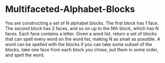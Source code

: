 # Multifaceted-Alphabet-Blocks
You are constructing a set of N alphabet blocks. The first block has 1 face. The second block has 2 faces, and so on up to the Nth block, which has N faces. Each face contains a letter. Given a word list, return a set of blocks that can spell every word on the word list, making N as small as possible. A word can be spelled with the blocks if you can take some subset of the blocks, take one face from each block you chose, put them in some order, and spell the word.
